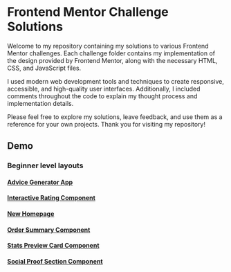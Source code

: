 # Frontend Mentor Challenge Solutions

Welcome to my repository containing my solutions to various Frontend Mentor challenges. Each challenge folder contains my implementation of the design provided by Frontend Mentor, along with the necessary HTML, CSS, and JavaScript files.

I used modern web development tools and techniques to create responsive, accessible, and high-quality user interfaces. Additionally, I included comments throughout the code to explain my thought process and implementation details.

Please feel free to explore my solutions, leave feedback, and use them as a reference for your own projects. Thank you for visiting my repository!

## Demo

### Beginner level layouts

#### [Advice Generator App](https://advice-generator-quotes.netlify.app/)

#### [Interactive Rating Component](https://interactive-number-rate-component.netlify.app/)

#### [New Homepage](https://frontnews-homepage.netlify.app/)

#### [Order Summary Component](https://ord-sum-comp.netlify.app/)

#### [Stats Preview Card Component](https://stats-prev-comp.netlify.app/)

#### [Social Proof Section Component](https://soci-prof-comp.netlify.app/)
